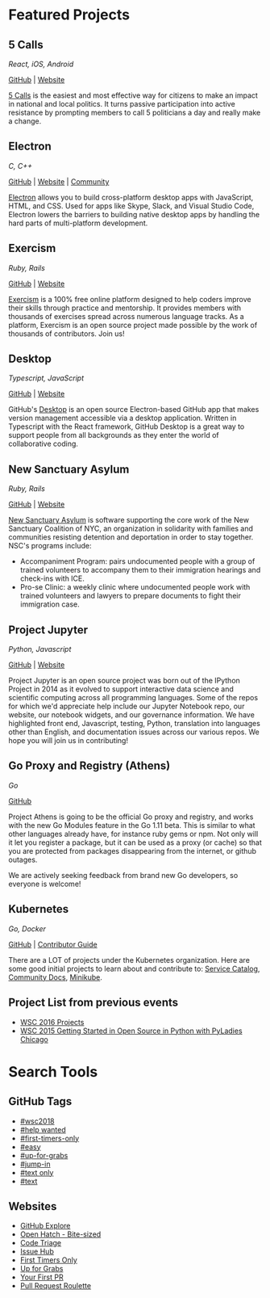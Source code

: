 # Featured Projects

## 5 Calls
*React, iOS, Android*

[GitHub](https://github.com/5calls) | [Website](https://5calls.org/)

[5 Calls](https://5calls.org/) is the easiest and most effective way for citizens to make an impact in national and local politics. It turns passive participation into active resistance by prompting members to call 5 politicians a day and really make a change.

## Electron
*C, C++*

[GitHub](https://github.com/electron) | [Website](https://electronjs.org/) | [Community](http://atom-slack.herokuapp.com/)

[Electron](https://electronjs.org/) allows you to build cross-platform desktop apps with JavaScript, HTML, and CSS. Used for apps like Skype, Slack, and Visual Studio Code, Electron lowers the barriers to building native desktop apps by handling the hard parts of multi-platform development.

## Exercism
*Ruby, Rails*

[GitHub](https://github.com/exercism) | [Website](https://exercism.io/)

[Exercism](https://exercism.io/) is a 100% free online platform designed to help coders improve their skills through practice and mentorship. It provides members with thousands of exercises spread across numerous language tracks. As a platform, Exercism is an open source project made possible by the work of thousands of contributors. Join us!

## Desktop
*Typescript, JavaScript*

[GitHub](https://github.com/desktop) | [Website](https://desktop.github.com/)

GitHub's [Desktop](https://github.com/desktop) is an open source Electron-based GitHub app that makes version management accessible via a desktop application. Written in Typescript with the React framework, GitHub Desktop is a great way to support people from all backgrounds as they enter the world of collaborative coding.

## New Sanctuary Asylum
*Ruby, Rails*

[GitHub](https://github.com/CZagrobelny/new_sanctuary_asylum) | [Website](http://www.newsanctuarynyc.org/)

[New Sanctuary Asylum](http://www.newsanctuarynyc.org/) is software supporting the core work of the New Sanctuary Coalition of NYC, an organization in solidarity with families and communities resisting detention and deportation in order to stay together.  NSC's programs include:
  - Accompaniment Program: pairs undocumented people with a group of trained volunteers to accompany them to their immigration hearings and check-ins with ICE.
  - Pro-se Clinic: a weekly clinic where undocumented people work with trained volunteers and lawyers to prepare documents to fight their immigration case.

## Project Jupyter
*Python, Javascript*

[GitHub](https://github.com/jupyter) | [Website](http://jupyter.org/)

Project Jupyter is an open source project was born out of the IPython Project in 2014 as it evolved to support interactive data science and scientific computing across all programming languages.  Some of the repos for which we'd appreciate help include our Jupyter Notebook repo, our website, our notebook widgets, and our governance information.  We have highlighted front end, Javascript, testing, Python, translation into languages other than English, and documentation issues across our various repos.  We hope you will join us in contributing!

## Go Proxy and Registry (Athens)
*Go*

[GitHub](https://github.com/gomods/athens)

Project Athens is going to be the official Go proxy and registry, and works with the new Go Modules feature in the Go 1.11 beta. This is similar to what other languages already have, for instance ruby gems or npm. Not only will it let you register a package, but it can be used as a proxy (or cache) so that you are protected from packages disappearing from the internet, or github outages.

We are actively seeking feedback from brand new Go developers, so everyone is welcome!

## Kubernetes
*Go, Docker*

[GitHub](https://github.com/kubernetes/kubernetes) | [Contributor Guide](https://github.com/kubernetes/community/blob/master/contributors/guide/README.md#find-something-to-work-on)

There are a LOT of projects under the Kubernetes organization. Here are some good initial projects to learn about and contribute to: [Service Catalog](https://svc-cat.io), [Community Docs](https://github.com/kubernetes/community), [Minikube](https://github.com/kubernetes/minikube).

## Project List from previous events

* [WSC 2016 Projects](https://github.com/WriteSpeakCode/wsc2016/blob/master/open-source-projects.md)
* [WSC 2015 Getting Started in Open Source in Python with PyLadies Chicago](https://github.com/WriteSpeakCode/wsc-resources/blob/master/other-events/2015-chicago-oss-in-python/201507-ossinpython.md)

# Search Tools

## GitHub Tags
- [#wsc2018](https://github.com/search?utf8=%E2%9C%93&q=label%3Awsc2018+state%3Aopen&type=Issues)
- [#help wanted](https://github.com/search?utf8=%E2%9C%93&q=label%3Ahelp-wanted+state%3Aopen&type=Issues)
- [#first-timers-only](https://github.com/search?utf8=%E2%9C%93&q=label%3Afirst-timers-only+state%3Aopen&type=Issues)
- [#easy](https://github.com/search?utf8=%E2%9C%93&q=label%3Aeasy+state%3Aopen&type=Issues)
- [#up-for-grabs](https://github.com/search?utf8=%E2%9C%93&q=label%3Aup-for-grabs+state%3Aopen&type=Issues)
- [#jump-in](https://github.com/search?utf8=%E2%9C%93&q=label%3Ajump-in+state%3Aopen&type=Issues)
- [#text only](https://github.com/search?q=label%3A%22text+only%22+state%3Aopen&type=Issues)
- [#text](https://github.com/search?q=label%3A%22text%22+state%3Aopen&type=Issues)

## Websites

- [GitHub Explore](https://github.com/explore/)
- [Open Hatch - Bite-sized](https://openhatch.org/search/)
- [Code Triage](https://www.codetriage.com/)
- [Issue Hub](http://issuehub.io/)
- [First Timers Only](http://www.firsttimersonly.com/)
- [Up for Grabs](http://up-for-grabs.net/)
- [Your First PR](https://twitter.com/yourfirstpr)
- [Pull Request Roulette](http://www.pullrequestroulette.com/)
